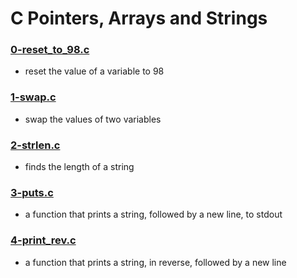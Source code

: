 # C Pointers, Arrays and Strings
### [0-reset_to_98.c](https://github.com/kadelcode/alx-low_level_programming/blob/master/0x05-pointers_arrays_strings/0-reset_to_98.c)
  - reset the value of a variable to 98


### [1-swap.c](https://github.com/kadelcode/alx-low_level_programming/blob/master/0x05-pointers_arrays_strings/1-swap.c)
  - swap the values of two variables

### [2-strlen.c](https://github.com/kadelcode/alx-low_level_programming/blob/master/0x05-pointers_arrays_strings/2-strlen.c)
  - finds the length of a string
  
### [3-puts.c](https://github.com/kadelcode/alx-low_level_programming/blob/master/0x05-pointers_arrays_strings/3-puts.c)
  - a function that prints a string, followed by a new line, to stdout

### [4-print_rev.c](https://github.com/kadelcode/alx-low_level_programming/blob/master/0x05-pointers_arrays_strings/4-print_rev.c)
  - a function that prints a string, in reverse, followed by a new line

